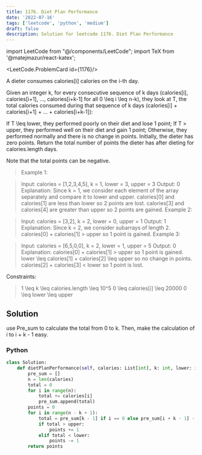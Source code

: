 ```yaml
---
title: 1176. Diet Plan Performance
date: '2022-07-16'
tags: ['leetcode', 'python', 'medium']
draft: false
description: Solution for leetcode 1176. Diet Plan Performance
---
```

import LeetCode from "@/components/LeetCode";
import TeX from '@matejmazur/react-katex';

<LeetCode.ProblemCard id={1176}/>

A dieter consumes calories[i] calories on the i-th day. 

Given an integer k, for every consecutive sequence of k days (calories[i], calories[i+1], ..., calories[i+k-1] for all 0 <TeX>\leq</TeX> i <TeX>\leq</TeX> n-k), they look at T, the total calories consumed during that sequence of k days (calories[i] + calories[i+1] + ... + calories[i+k-1]):

If T <TeX>\leq</TeX> lower, they performed poorly on their diet and lose 1 point; 
If T <TeX>></TeX> upper, they performed well on their diet and gain 1 point;
Otherwise, they performed normally and there is no change in points.
Initially, the dieter has zero points. Return the total number of points the dieter has after dieting for calories.length days.

Note that the total points can be negative.

 

 > Example 1:

 > Input: calories <TeX>=</TeX> [1,2,3,4,5], k <TeX>=</TeX> 1, lower <TeX>=</TeX> 3, upper <TeX>=</TeX> 3
 > Output: 0
 > Explanation: Since k <TeX>=</TeX> 1, we consider each element of the array separately and compare it to lower and upper.
 > calories[0] and calories[1] are less than lower so 2 points are lost.
 > calories[3] and calories[4] are greater than upper so 2 points are gained.
 > Example 2:

 > Input: calories <TeX>=</TeX> [3,2], k <TeX>=</TeX> 2, lower <TeX>=</TeX> 0, upper <TeX>=</TeX> 1
 > Output: 1
 > Explanation: Since k <TeX>=</TeX> 2, we consider subarrays of length 2.
 > calories[0] + calories[1] > upper so 1 point is gained.
 > Example 3:

 > Input: calories <TeX>=</TeX> [6,5,0,0], k <TeX>=</TeX> 2, lower <TeX>=</TeX> 1, upper <TeX>=</TeX> 5
 > Output: 0
 > Explanation:
 > calories[0] + calories[1] > upper so 1 point is gained.
 > lower <TeX>\leq</TeX> calories[1] + calories[2] <TeX>\leq</TeX> upper so no change in points.
 > calories[2] + calories[3] < lower so 1 point is lost.
 

Constraints:

 > 1 <TeX>\leq</TeX> k <TeX>\leq</TeX> calories.length <TeX>\leq</TeX> 10^5
 > 0 <TeX>\leq</TeX> calories[i] <TeX>\leq</TeX> 20000
 > 0 <TeX>\leq</TeX> lower <TeX>\leq</TeX> upper

## Solution
use Pre_sum to calculate the total from 0 to k. Then, make the calculation of i to i + k - 1 easy. 
### Python
```python
class Solution:
    def dietPlanPerformance(self, calories: List[int], k: int, lower: int, upper: int) -> int:
        pre_sum = []
        n = len(calories)
        total = 0
        for i in range(n):
            total += calories[i]
            pre_sum.append(total)
        points = 0
        for i in range(n - k + 1):
            total = pre_sum[k - 1] if i == 0 else pre_sum[i + k - 1] - pre_sum[i - 1]
            if total > upper:
                points += 1
            elif total < lower:
                points -= 1
        return points
```
